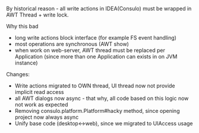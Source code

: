 By historical reason - all write actions in IDEA(Consulo) must be wrapped in AWT Thread + write lock.

Why this bad
 * long write actions block interface (for example FS event handling)
 * most operations are synchronous (AWT show)
 * when work on web-server, AWT thread must be replaced per Application (since more than one Application can exists in on JVM instance)

Changes:
 * Write actions migrated to OWN thread, UI thread now not provide implicit read access
 * all AWT dialogs now async - that why, all code based on this logic now not work as expected
 * Removing consulo.platform.Platform#hacky method, since opening project now always async
 * Unify base code (desktop<->web), since we migrated to UIAccess usage
